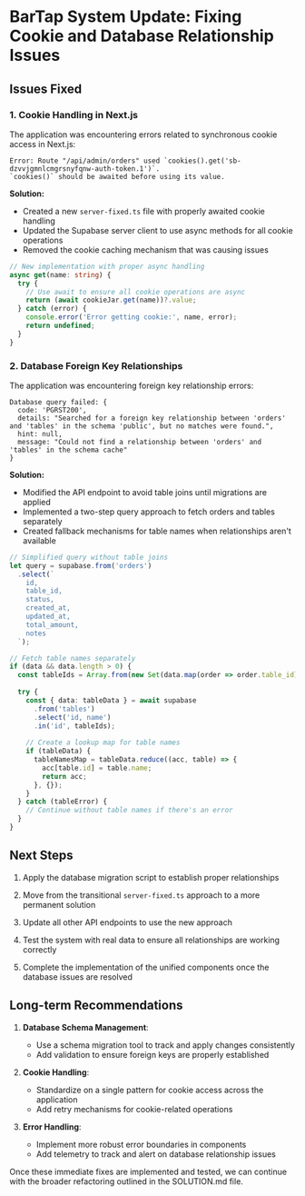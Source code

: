 # BarTap System Update: Fixing Cookie and Database Relationship Issues

## Issues Fixed

### 1. Cookie Handling in Next.js

The application was encountering errors related to synchronous cookie access in Next.js:

```
Error: Route "/api/admin/orders" used `cookies().get('sb-dzvvjgmnlcmgrsnyfqnw-auth-token.1')`. 
`cookies()` should be awaited before using its value.
```

**Solution:**
- Created a new `server-fixed.ts` file with properly awaited cookie handling
- Updated the Supabase server client to use async methods for all cookie operations
- Removed the cookie caching mechanism that was causing issues

```typescript
// New implementation with proper async handling
async get(name: string) {
  try {
    // Use await to ensure all cookie operations are async
    return (await cookieJar.get(name))?.value;
  } catch (error) {
    console.error('Error getting cookie:', name, error);
    return undefined;
  }
}
```

### 2. Database Foreign Key Relationships

The application was encountering foreign key relationship errors:

```
Database query failed: {
  code: 'PGRST200',
  details: "Searched for a foreign key relationship between 'orders' and 'tables' in the schema 'public', but no matches were found.",
  hint: null,
  message: "Could not find a relationship between 'orders' and 'tables' in the schema cache"
}
```

**Solution:**
- Modified the API endpoint to avoid table joins until migrations are applied
- Implemented a two-step query approach to fetch orders and tables separately
- Created fallback mechanisms for table names when relationships aren't available

```typescript
// Simplified query without table joins
let query = supabase.from('orders')
  .select(`
    id, 
    table_id,
    status, 
    created_at, 
    updated_at,
    total_amount,
    notes
  `);

// Fetch table names separately
if (data && data.length > 0) {
  const tableIds = Array.from(new Set(data.map(order => order.table_id)));
  
  try {
    const { data: tableData } = await supabase
      .from('tables')
      .select('id, name')
      .in('id', tableIds);
      
    // Create a lookup map for table names
    if (tableData) {
      tableNamesMap = tableData.reduce((acc, table) => {
        acc[table.id] = table.name;
        return acc;
      }, {});
    }
  } catch (tableError) {
    // Continue without table names if there's an error
  }
}
```

## Next Steps

1. Apply the database migration script to establish proper relationships

2. Move from the transitional `server-fixed.ts` approach to a more permanent solution

3. Update all other API endpoints to use the new approach

4. Test the system with real data to ensure all relationships are working correctly

5. Complete the implementation of the unified components once the database issues are resolved

## Long-term Recommendations

1. **Database Schema Management**: 
   - Use a schema migration tool to track and apply changes consistently
   - Add validation to ensure foreign keys are properly established

2. **Cookie Handling**: 
   - Standardize on a single pattern for cookie access across the application
   - Add retry mechanisms for cookie-related operations

3. **Error Handling**:
   - Implement more robust error boundaries in components
   - Add telemetry to track and alert on database relationship issues

Once these immediate fixes are implemented and tested, we can continue with the broader refactoring outlined in the SOLUTION.md file.